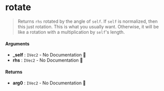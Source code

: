 # rotate

>  Returns `rhs` rotated by the angle of `self`. If `self` is normalized,
>  then this just rotation. This is what you usually want. Otherwise,
>  it will be like a rotation with a multiplication by `self`'s length.

#### Arguments

- **\_self** : `IVec2` \- No Documentation 🚧
- **rhs** : `IVec2` \- No Documentation 🚧

#### Returns

- **arg0** : `IVec2` \- No Documentation 🚧